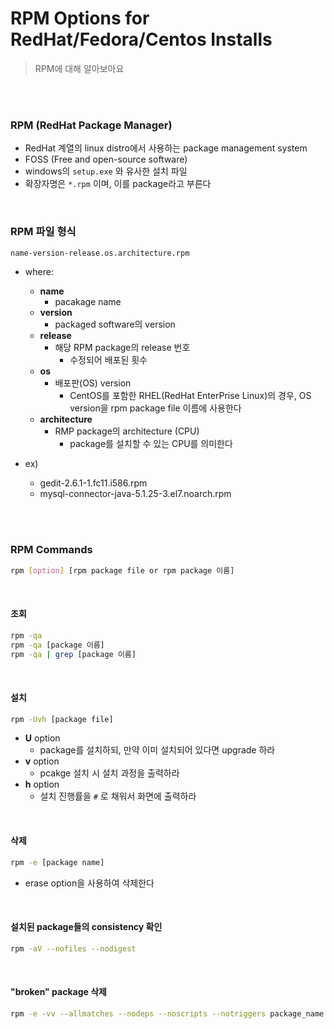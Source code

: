 # RPM Options for RedHat/Fedora/Centos Installs

> RPM에 대해 알아보아요

<br>

<br>

### RPM (RedHat Package Manager)

- RedHat 계열의 linux distro에서 사용하는 package management system 
- FOSS (Free and open-source software)
- windows의 `setup.exe` 와 유사한 설치 파일
- 확장자명은 `*.rpm` 이며, 이를 package라고 부른다

<br>

### RPM 파일 형식

```bash
name-version-release.os.architecture.rpm
```

- where:
  - **name**
    - pacakage name
  - **version**
    - packaged software의 version
  - **release**
    - 해당 RPM package의 release 번호
      - 수정되어 배포된 횟수
  - **os**
    - 배포판(OS) version
      - CentOS를 포함한 RHEL(RedHat EnterPrise Linux)의 경우, OS version을 rpm package file 이름에 사용한다
  - **architecture**
    - RMP package의 architecture (CPU)
      - package를 설치할 수 있는 CPU를 의미한다

- ex) 
  - gedit-2.6.1-1.fc11.i586.rpm
  - mysql-connector-java-5.1.25-3.el7.noarch.rpm

<br>

<br>

### RPM Commands

```bash
rpm [option] [rpm package file or rpm package 이름]
```

<br>

#### 조회

```bash
rpm -qa
rpm -qa [package 이름]
rpm -qa | grep [package 이름]
```

<br>

#### 설치

```bash
rpm -Uvh [package file]
```

- **U** option
  - package를 설치하되, 만약 이미 설치되어 있다면 upgrade 하라
- **v** option
  - pcakge 설치 시 설치 과정을 출력하라
- **h** option
  - 설치 진행률을 `#` 로 채워서 화면에 출력하라

<br>

#### 삭제

```bash
rpm -e [package name]
```

- erase option을 사용하여 삭제한다

<br>

#### 설치된 package들의 consistency 확인

```bash
rpm -aV --nofiles --nodigest
```

<br>

#### "broken" package 삭제

```bash
rpm -e -vv --allmatches --nodeps --noscripts --notriggers package_name
```

